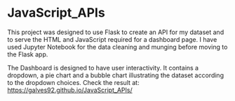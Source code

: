 # JavaScript_APIs

This project was designed to use Flask to create an API for my dataset and to serve the HTML and JavaScript required for a dashboard page. I have used Jupyter Notebook for the data cleaning and munging before moving to the Flask app. 

The Dashboard is designed to have user interactivity. It contains a dropdown, a pie chart and a bubble chart illustrating the dataset according to the dropdown choices. 
Check the result at:
https://galves92.github.io/JavaScript_APIs/

